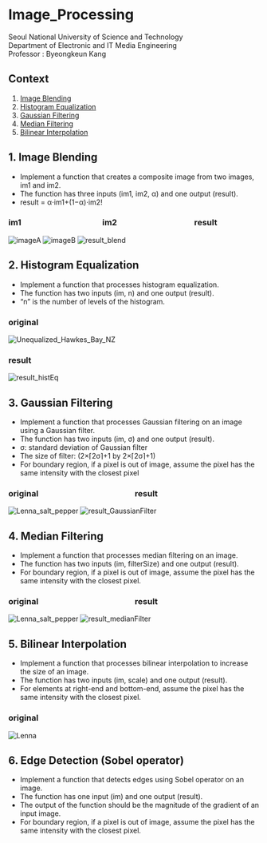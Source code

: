 # Image_Processing
Seoul National University of Science and Technology<br />
Department of Electronic and IT Media Engineering<br />
Professor : Byeongkeun Kang<br />
## Context
1. [Image Blending](#1-image_blending)
2. [Histogram Equalization](#2-histogram-equalization)
3. [Gaussian Filtering](#3-gaussian-filtering)
4. [Median Filtering](#4-median-filtering)
5. [Bilinear Interpolation](#5-bilinear-interpolation)
## 1. Image Blending
- Implement a function that creates a composite image from two images, im1 and im2.
- The function has three inputs (im1, im2, α) and one output (result). 
- result = α⋅im1+(1−α)⋅im2!<br />
### im1 &nbsp;&nbsp;&nbsp;&nbsp;&nbsp;&nbsp;&nbsp;&nbsp;&nbsp;&nbsp;&nbsp;&nbsp;&nbsp;&nbsp;&nbsp;&nbsp;&nbsp;&nbsp;&nbsp;&nbsp;&nbsp;&nbsp;&nbsp;&nbsp;&nbsp;&nbsp;&nbsp;&nbsp;&nbsp;&nbsp;&nbsp;&nbsp;&nbsp;&nbsp;&nbsp;&nbsp;&nbsp;&nbsp;&nbsp;&nbsp; im2 &nbsp;&nbsp;&nbsp;&nbsp;&nbsp;&nbsp;&nbsp;&nbsp;&nbsp;&nbsp;&nbsp;&nbsp;&nbsp;&nbsp;&nbsp;&nbsp;&nbsp;&nbsp;&nbsp;&nbsp;&nbsp;&nbsp;&nbsp;&nbsp;&nbsp;&nbsp;&nbsp;&nbsp;&nbsp;&nbsp;&nbsp;&nbsp;&nbsp;&nbsp;&nbsp;&nbsp;&nbsp;&nbsp; result<br />
![imageA](https://user-images.githubusercontent.com/90415099/147421680-bb43e796-0cf9-4db9-94a3-0bacffc4edf3.png)
![imageB](https://user-images.githubusercontent.com/90415099/147421720-89816649-2a6f-44b4-a54d-87e1b20281d3.png)
![result_blend](https://user-images.githubusercontent.com/90415099/147421774-77d2732e-a51c-4e74-9734-e030fcc00311.png)
## 2. Histogram Equalization
- Implement a function that processes histogram equalization.
- The function has two inputs (im, n) and one output (result).
- “n” is the number of levels of the histogram.
### original 
![Unequalized_Hawkes_Bay_NZ](https://user-images.githubusercontent.com/90415099/147421813-e6f11c03-3936-4648-8d59-66ae1d8dfb60.jpg)
### result
![result_histEq](https://user-images.githubusercontent.com/90415099/147421832-0fea70a7-5808-4676-98d9-e2c48e72d0e6.png)
## 3. Gaussian Filtering
- Implement a function that processes Gaussian filtering on an image using a Gaussian filter.
- The function has two inputs (im, σ) and one output (result).
- σ: standard deviation of Gaussian filter
- The size of filter: (2×⌈2σ⌉+1 by 2×⌈2σ⌉+1)
- For boundary region, if a pixel is out of image, assume the pixel has the same intensity with the closest pixel
### original &nbsp;&nbsp;&nbsp;&nbsp;&nbsp;&nbsp;&nbsp;&nbsp;&nbsp;&nbsp;&nbsp;&nbsp;&nbsp;&nbsp;&nbsp;&nbsp;&nbsp;&nbsp;&nbsp;&nbsp;&nbsp;&nbsp;&nbsp;&nbsp;&nbsp;&nbsp;&nbsp;&nbsp;&nbsp;&nbsp;&nbsp;&nbsp;&nbsp;&nbsp;&nbsp;&nbsp;&nbsp;&nbsp;&nbsp;&nbsp;&nbsp;&nbsp;&nbsp;&nbsp;&nbsp;&nbsp;&nbsp;&nbsp;&nbsp;result
![Lenna_salt_pepper](https://user-images.githubusercontent.com/90415099/147422098-d0945ac0-37b9-4f90-8370-2a81200de076.png)
![result_GaussianFilter](https://user-images.githubusercontent.com/90415099/147422101-ef9f561f-0a02-478d-8050-c37726fca5c0.png)
## 4. Median Filtering
- Implement a function that processes median filtering on an image.
- The function has two inputs (im, filterSize) and one output (result).
- For boundary region, if a pixel is out of image, assume the pixel has the same intensity with the closest pixel.
### original &nbsp;&nbsp;&nbsp;&nbsp;&nbsp;&nbsp;&nbsp;&nbsp;&nbsp;&nbsp;&nbsp;&nbsp;&nbsp;&nbsp;&nbsp;&nbsp;&nbsp;&nbsp;&nbsp;&nbsp;&nbsp;&nbsp;&nbsp;&nbsp;&nbsp;&nbsp;&nbsp;&nbsp;&nbsp;&nbsp;&nbsp;&nbsp;&nbsp;&nbsp;&nbsp;&nbsp;&nbsp;&nbsp;&nbsp;&nbsp;&nbsp;&nbsp;&nbsp;&nbsp;&nbsp;&nbsp;&nbsp;&nbsp;&nbsp;result
![Lenna_salt_pepper](https://user-images.githubusercontent.com/90415099/147422148-1646917c-5ce7-4096-84a3-26ed642d9acf.png)
![result_medianFilter](https://user-images.githubusercontent.com/90415099/147422150-0e3c036f-51a5-404d-a1d1-334593ae8be0.png)
## 5. Bilinear Interpolation
- Implement a function that processes bilinear interpolation to increase the size of an image.
- The function has two inputs (im, scale) and one output (result).
- For elements at right-end and bottom-end, assume the pixel has the same intensity with the closest pixel.
### original
![Lenna](https://user-images.githubusercontent.com/90415099/147422446-abbec39c-cc36-42af-809b-42ee92e4a6e3.png)

## 6. Edge Detection (Sobel operator)
- Implement a function that detects edges using Sobel operator on an image.
- The function has one input (im) and one output (result).
- The output of the function should be the magnitude of the gradient of an input image.
- For boundary region, if a pixel is out of image, assume the pixel has the same intensity with the closest pixel.
